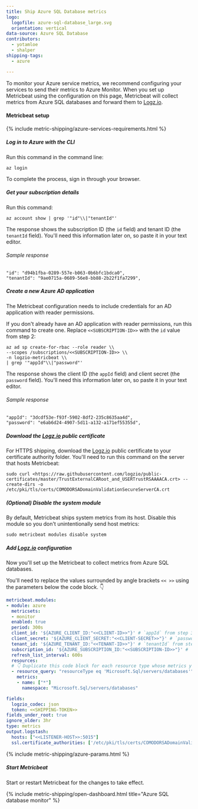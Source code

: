 ```yaml
---
title: Ship Azure SQL Database metrics
logo:
  logofile: azure-sql-database_large.svg
  orientation: vertical
data-source: Azure SQL Database
contributors:
  - yotamloe
  - shalper
shipping-tags:
  - azure

---
```


To monitor your Azure service metrics,
we recommend configuring your services
to send their metrics to Azure Monitor.
When you set up Metricbeat using the configuration on this page,
Metricbeat will collect metrics from Azure SQL databases
and forward them to [Logz.io](http://logz.io/).

#### Metricbeat setup

{% include metric-shipping/azure-services-requirements.html %}

<div class="tasklist">

##### Log in to Azure with the CLI

Run this command in the command line:

```
az login
```

To complete the process, sign in through your browser.

##### Get your subscription details

Run this command:

```
az account show | grep '"id"\\|"tenantId"'
```

The response shows the subscription ID (the `id` field)
and tenant ID (the `tenantId` field).
You'll need this information later on, so paste it in your text editor.

###### Sample response

```
"id": "d94b1fba-0289-557e-b063-0b6bfc1bdca0",
"tenantId": "9ae0715a-0689-56e8-bb88-2b22f1fa7299",
```

##### Create a new Azure AD application

The Metricbeat configuration needs to include credentials for an AD application with reader permissions.

If you don't already have an AD application with reader permissions,
run this command to create one.
Replace `<<SUBSCRIPTION-ID>>` with the `id` value from step 2:

```
az ad sp create-for-rbac --role reader \\
--scopes /subscriptions/<<SUBSCRIPTION-ID>> \\
-n logzio-metricbeat \\
| grep '"appId"\\|"password"'
```

The response shows the client ID (the `appId` field)
and client secret (the `password` field).
You'll need this information later on, so paste it in your text editor.

###### Sample response

```
"appId": "3dcdf53e-f93f-5902-8df2-235c8635aa4d",
"password": "e6ab6d24-4907-5d11-a132-a171ef55355d",
```

##### Download the [Logz.io](http://logz.io/) public certificate



For HTTPS shipping, download the [Logz.io](http://logz.io/) public certificate to your certificate authority folder.
You'll need to run this command on the server that hosts Metricbeat:

```
sudo curl <https://raw.githubusercontent.com/logzio/public-certificates/master/TrustExternalCARoot_and_USERTrustRSAAAACA.crt> --create-dirs -o /etc/pki/tls/certs/COMODORSADomainValidationSecureServerCA.crt
```

##### (_Optional_) Disable the system module

By default, Metricbeat ships system metrics from its host.
Disable this module so you don't unintentionally send host metrics:

```
sudo metricbeat modules disable system
```

##### Add [Logz.io](http://logz.io/) configuration

Now you'll set up the Metricbeat
to collect metrics from Azure SQL databases.

You'll need to replace the values surrounded by angle brackets
`<< >>`
using the parameters below the code block. 👇

```yml
metricbeat.modules:
- module: azure
  metricsets:
  - monitor
  enabled: true
  period: 300s
  client_id: '${AZURE_CLIENT_ID:"<<CLIENT-ID>>"}' # `appId` from step 3
  client_secret: '${AZURE_CLIENT_SECRET:"<<CLIENT-SECRET>>"}' # `password` from step 3
  tenant_id: '${AZURE_TENANT_ID:"<<TENANT-ID>>"}' # `tenantId` from step 2
  subscription_id: '${AZURE_SUBSCRIPTION_ID:"<<SUBSCRIPTION-ID>>"}' # `id` from step 2
  refresh_list_interval: 600s
  resources:
  # 👇 Duplicate this code block for each resource type whose metrics you want to ship.
  - resource_query: "resourceType eq 'Microsoft.Sql/servers/databases'"
    metrics:
    - name: ["*"]
      namespace: "Microsoft.Sql/servers/databases"

fields:
  logzio_codec: json
  token: <<SHIPPING-TOKEN>>
fields_under_root: true
ignore_older: 3hr
type: metrics
output.logstash:
  hosts: ["<<LISTENER-HOST>>:5015"]
  ssl.certificate_authorities: ['/etc/pki/tls/certs/COMODORSADomainValidationSecureServerCA.crt']
```

{% include metric-shipping/azure-params.html %}

##### Start Metricbeat

Start or restart Metricbeat for the changes to take effect.

{% include metric-shipping/open-dashboard.html title="Azure SQL database monitor" %}


</div>
